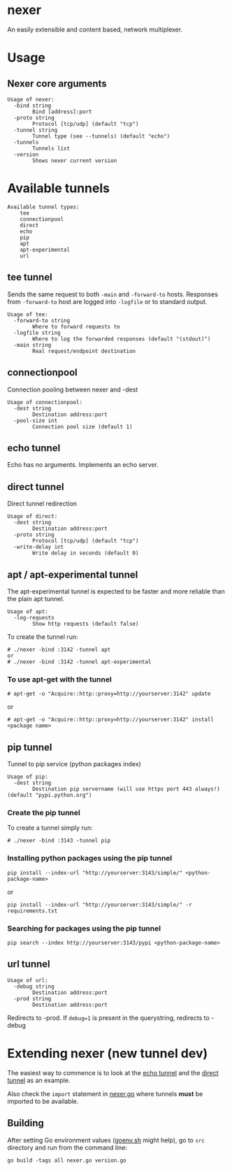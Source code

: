 # nexer
An easily extensible and content based, network multiplexer.

# Usage 

## Nexer core arguments
```
Usage of nexer:
  -bind string
    	Bind [address]:port
  -proto string
    	Protocol [tcp/udp] (default "tcp")
  -tunnel string
    	Tunnel type (see --tunnels) (default "echo")
  -tunnels
    	Tunnels list
  -version
    	Shows nexer current version
```

# Available tunnels
```
Available tunnel types:
	tee
	connectionpool
	direct
	echo
	pip
	apt
	apt-experimental
	url
```

## tee tunnel

Sends the same request to both ```-main``` and ```-forward-to``` hosts. Responses from ```-forward-to``` host are logged into ```-logfile``` or to standard output.

```
Usage of tee:
  -forward-to string
    	Where to forward requests to
  -logfile string
    	Where to log the forwarded responses (default "(stdout)")
  -main string
    	Real request/endpoint destination
```


## connectionpool

Connection pooling between nexer and -dest
```
Usage of connectionpool:
  -dest string
    	Destination address:port
  -pool-size int
    	Connection pool size (default 1)
```

## echo tunnel
Echo has no arguments. Implements an echo server.

## direct tunnel

Direct tunnel redirection

```
Usage of direct:
  -dest string
    	Destination address:port
  -proto string
    	Protocol [tcp/udp] (default "tcp")
  -write-delay int
      	Write delay in seconds (default 0)

```

## apt / apt-experimental tunnel

The apt-experimental tunnel is expected to be faster and more reliable than the plain apt tunnel.

```
Usage of apt:
  -log-requests
    	Show http requests (default false)
```

To create the tunnel run:
```
# ./nexer -bind :3142 -tunnel apt
or
# ./nexer -bind :3142 -tunnel apt-experimental
```

### To use apt-get with the tunnel

```
# apt-get -o "Acquire::http::proxy=http://yourserver:3142" update
```

or

```
# apt-get -o "Acquire::http::proxy=http://yourserver:3142" install <package name>
```

## pip tunnel

Tunnel to pip service (python packages index)

```
Usage of pip:
  -dest string
    	Destination pip servername (will use https port 443 always!) (default "pypi.python.org")
```

### Create the pip tunnel

To create a tunnel simply run:
```
# ./nexer -bind :3143 -tunnel pip
```

### Installing python packages using the pip tunnel

```
pip install --index-url "http://yourserver:3143/simple/" <python-package-name>
```

or

```
pip install --index-url "http://yourserver:3143/simple/" -r requirements.txt
```

### Searching for packages using the pip tunnel

```
pip search --index http://yourserver:3143/pypi <python-package-name>
```


## url tunnel
```
Usage of url:
  -debug string
    	Destination address:port
  -prod string
    	Destination address:port
```
Redirects to -prod. If ```debug=1``` is present in the querystring, redirects to -debug

# Extending nexer (new tunnel dev)

The easiest way to commence is to look at the 
[echo tunnel](https://github.com/diegohce/nexer/blob/master/src/tunnel/echotunnel/echotunnel.go) and the 
[direct tunnel](https://github.com/diegohce/nexer/blob/master/src/tunnel/directtunnel/directtunnel.go) as an example.

Also check the ```import``` statement in [nexer.go](https://github.com/diegohce/nexer/blob/master/src/nexer.go)
where tunnels **must** be imported to be available.

## Building 

After setting Go environment values 
([goenv.sh](https://github.com/diegohce/nexer/blob/master/goenv.sh) might help), 
go to ```src``` directory and run from the command line:

```go build -tags all nexer.go version.go```





